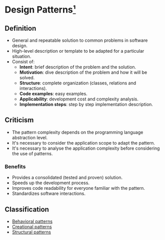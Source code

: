 # Design Patterns[¹]

## Definition

- General and repeatable solution to common problems in software design.
- High-level description or template to be adapted for a particular situation.
- Consist of:
  - **Intent**: brief description of the problem and the solution.
  - **Motivation**: dive description of the problem and how it will be solved.
  - **Structure**: complete organization (classes, relations and interactions).
  - **Code examples**: easy examples.
  - **Applicability**: development cost and complexity analysis.
  - **Implementation steps**: step by step implementation description.

## Criticism

- The pattern complexity depends on the programming language abstraction level.
- It's necessary to consider the application scope to adapt the pattern.
- It's necessary to analyse the application complexity before considering the use of patterns.

### Benefits

- Provides a consolidated (tested and proven) solution.
- Speeds up the development process.
- Improves code readability for everyone familiar with the pattern.
- Standardizes software interactions.

## Classification

- [Behavioral patterns](behavioral_patterns.md)
- [Creational patterns](creational_patterns.md)
- [Structural patterns](structural_patterns.md)

[¹]: references.md
